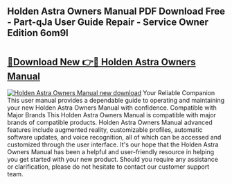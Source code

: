 ## Holden Astra Owners Manual PDF Download Free - Part-qJa User Guide Repair - Service Owner Edition 6om9l

# <h2><a href="http://bc52420.oget.top/?id=Holden+Astra+Owners+Manual">🔗Download New 👉🔴 Holden Astra Owners Manual</a></h2>

[![Holden Astra Owners Manual new download](https://i.imgur.com/5g1atiW.png)](http://bc52420.oget.top/?id=Holden+Astra+Owners+Manual)
Your Reliable Companion This user manual provides a dependable guide to operating and maintaining your new Holden Astra Owners Manual with confidence. Compatible with Major Brands This Holden Astra Owners Manual is compatible with major brands of compatible products. Holden Astra Owners Manual advanced features include augmented reality, customizable profiles, automatic software updates, and voice recognition, all of which can be accessed and customized through the user interface. It's our hope that the Holden Astra Owners Manual has been a helpful and user-friendly resource in helping you get started with your new product. Should you require any assistance or clarification, please do not hesitate to contact our customer support team.
